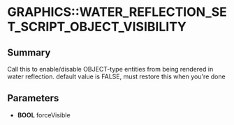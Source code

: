 # GRAPHICS::WATER_REFLECTION_SET_SCRIPT_OBJECT_VISIBILITY

## Summary
Call this to enable/disable OBJECT-type entities from being rendered in water reflection. default value is FALSE, must restore this when you're done

## Parameters
* **BOOL** forceVisible